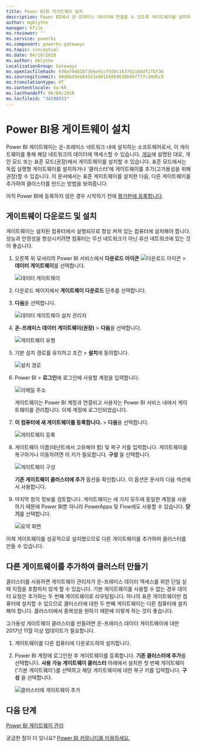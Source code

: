 ```yaml
---
title: Power BI용 게이트웨이 설치
description: Power BI에서 온-프레미스 데이터에 연결할 수 있도록 게이트웨이를 설치하는 방법을 알아봅니다.
author: mgblythe
manager: kfile
ms.reviewer: ''
ms.service: powerbi
ms.component: powerbi-gateways
ms.topic: conceptual
ms.date: 04/18/2018
ms.author: mblythe
LocalizationGroup: Gateways
ms.openlocfilehash: 936e794b187366e91cf550c16379216ddf1fbf36
ms.sourcegitcommit: 80d6b45eb84243e801b60b9038b9bff77c30d5c8
ms.translationtype: HT
ms.contentlocale: ko-KR
ms.lasthandoff: 06/04/2018
ms.locfileid: "34298553"
---
```

# <a name="install-a-gateway-for-power-bi"></a>Power BI용 게이트웨이 설치

Power BI 게이트웨이는 온-프레미스 네트워크 내에 설치하는 소프트웨어로서, 이 게이트웨이를 통해 해당 네트워크의 데이터에 액세스할 수 있습니다. [개요](service-gateway-getting-started.md)에 설명된 대로, 개인 모드 또는 표준 모드(권장)에서 게이트웨이를 설치할 수 있습니다. 표준 모드에서는 독립 실행형 게이트웨이를 설치하거나 ‘클러스터’에 게이트웨이를 추가(고가용성을 위해 권장)할 수 있습니다. 이 문서에서는 표준 게이트웨이를 설치한 다음, 다른 게이트웨이를 추가하여 클러스터를 만드는 방법을 보여줍니다.

아직 Power BI에 등록하지 않은 경우 시작하기 전에 [평가판에 등록합니다](https://app.powerbi.com/signupredirect?pbi_source=web).


## <a name="download-and-install-a-gateway"></a>게이트웨이 다운로드 및 설치

게이트웨이는 설치된 컴퓨터에서 실행되므로 항상 켜져 있는 컴퓨터에 설치해야 합니다. 성능과 안정성을 향상시키려면 컴퓨터는 무선 네트워크가 아닌 유선 네트워크에 있는 것이 좋습니다.

1. 오른쪽 위 모서리의 Power BI 서비스에서 **다운로드 아이콘** ![다운로드 아이콘](media/service-gateway-install/icon-download.png) > **데이터 게이트웨이**를 선택합니다.

    ![데이터 게이트웨이](media/service-gateway-install/data-gateway.png)

2. 다운로드 페이지에서 **게이트웨이 다운로드** 단추를 선택합니다.

3. **다음**을 선택합니다.     

    ![데이터 게이트웨이 설치 관리자](media/service-gateway-install/gateway-installer.png)

4. **온-프레미스 데이터 게이트웨이(권장)** >  **다음**을 선택합니다.

    ![게이트웨이 유형](media/service-gateway-install/gateway-type.png)

5. 기본 설치 경로를 유지하고 조건 > **설치**에 동의합니다.

    ![설치 경로](media/service-gateway-install/install-path.png)

6. Power BI > **로그인**에 로그인에 사용할 계정을 입력합니다.

    ![이메일 주소](media/service-gateway-install/email-address.png)

    게이트웨이는 Power BI 계정과 연결되고 사용자는 Power BI 서비스 내에서 게이트웨이를 관리합니다. 이제 계정에 로그인되었습니다.

7. **이 컴퓨터에 새 게이트웨이를 등록합니다.** > **다음**을 선택합니다.

    ![게이트웨이 등록](media/service-gateway-install/register-gateway.png)

8. 게이트웨이 이름(테넌트에서 고유해야 함) 및 복구 키를 입력합니다. 게이트웨이를 복구하거나 이동하려면 이 키가 필요합니다. **구성** 을 선택합니다.

    ![게이트웨이 구성](media/service-gateway-install/configure-gateway.png)

    **기존 게이트웨이 클러스터에 추가** 옵션을 확인합니다. 이 옵션은 문서의 다음 섹션에서 사용합니다.

9. 마지막 창의 정보를 검토합니다. 게이트웨이는 세 가지 모두에 동일한 계정을 사용하기 때문에 Power BI뿐 아니라 PowerApps 및 Flow에도 사용할 수 있습니다. **닫기**를 선택합니다.

    ![요약 화면](media/service-gateway-install/summary-screen.png)

이제 게이트웨이를 성공적으로 설치했으므로 다른 게이트웨이를 추가하여 클러스터를 만들 수 있습니다.


## <a name="add-another-gateway-to-create-a-cluster"></a>다른 게이트웨이를 추가하여 클러스터 만들기

클러스터를 사용하면 게이트웨이 관리자가 온-프레미스 데이터 액세스를 위한 단일 실패 지점을 포함하지 않게 할 수 있습니다. 기본 게이트웨이를 사용할 수 없는 경우 데이터 요청은 추가하는 두 번째 게이트웨이로 라우팅됩니다. 하나의 표준 게이트웨이만 컴퓨터에 설치할 수 있으므로 클러스터에 대한 두 번째 게이트웨이는 다른 컴퓨터에 설치해야 합니다. 클러스터에서 중복성을 원하기 때문에 이렇게 하는 것이 좋습니다.

고가용성 게이트웨이 클러스터를 만들려면 온-프레미스 데이터 게이트웨이에 대한 2017년 11월 이상 업데이트가 필요합니다.

1. 게이트웨이를 다른 컴퓨터에 다운로드하여 설치합니다.

2. Power BI 계정에 로그인한 후 게이트웨이를 등록합니다. **기존 클러스터에 추가**를 선택합니다. **사용 가능 게이트웨이 클러스터** 아래에서 설치한 첫 번째 게이트웨이(‘기본 게이트웨이’)를 선택하고 해당 게이트웨이에 대한 복구 키를 입력합니다. **구성** 을 선택합니다.

    ![클러스터에 게이트웨이 추가](media/service-gateway-install/add-cluster.png)


## <a name="next-steps"></a>다음 단계

[Power BI 게이트웨이 관리](service-gateway-manage.md)

궁금한 점이 더 있나요? [Power BI 커뮤니티를 이용하세요.](http://community.powerbi.com/)